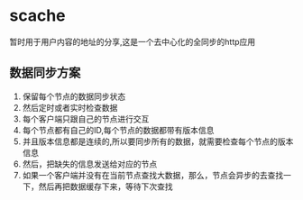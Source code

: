 # scache
暂时用于用户内容的地址的分享,这是一个去中心化的全同步的http应用

## 数据同步方案
1. 保留每个节点的数据同步状态
2. 然后定时或者实时检查数据
3. 每个客户端只跟自己的节点进行交互
4. 每个节点都有自己的ID,每个节点的数据都带有版本信息
5. 并且版本信息都是连续的,所以要同步所有的数据，就需要检查每个节点的版本信息
6. 然后，把缺失的信息发送给对应的节点
7. 如果一个客户端并没有在当前节点查找大数据，那么，节点会异步的去查找一下，然后再把数据缓存下来，等待下次查找